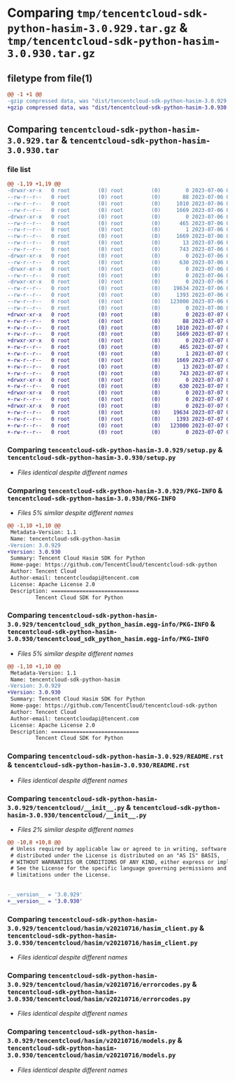 # Comparing `tmp/tencentcloud-sdk-python-hasim-3.0.929.tar.gz` & `tmp/tencentcloud-sdk-python-hasim-3.0.930.tar.gz`

## filetype from file(1)

```diff
@@ -1 +1 @@
-gzip compressed data, was "dist/tencentcloud-sdk-python-hasim-3.0.929.tar", last modified: Thu Jul  6 00:27:31 2023, max compression
+gzip compressed data, was "dist/tencentcloud-sdk-python-hasim-3.0.930.tar", last modified: Fri Jul  7 00:25:11 2023, max compression
```

## Comparing `tencentcloud-sdk-python-hasim-3.0.929.tar` & `tencentcloud-sdk-python-hasim-3.0.930.tar`

### file list

```diff
@@ -1,19 +1,19 @@
-drwxr-xr-x   0 root         (0) root         (0)        0 2023-07-06 00:27:31.000000 tencentcloud-sdk-python-hasim-3.0.929/
--rw-r--r--   0 root         (0) root         (0)       88 2023-07-06 00:27:31.000000 tencentcloud-sdk-python-hasim-3.0.929/setup.cfg
--rw-r--r--   0 root         (0) root         (0)     1010 2023-07-06 00:27:31.000000 tencentcloud-sdk-python-hasim-3.0.929/setup.py
--rw-r--r--   0 root         (0) root         (0)     1669 2023-07-06 00:27:31.000000 tencentcloud-sdk-python-hasim-3.0.929/PKG-INFO
-drwxr-xr-x   0 root         (0) root         (0)        0 2023-07-06 00:27:31.000000 tencentcloud-sdk-python-hasim-3.0.929/tencentcloud_sdk_python_hasim.egg-info/
--rw-r--r--   0 root         (0) root         (0)      465 2023-07-06 00:27:31.000000 tencentcloud-sdk-python-hasim-3.0.929/tencentcloud_sdk_python_hasim.egg-info/SOURCES.txt
--rw-r--r--   0 root         (0) root         (0)        1 2023-07-06 00:27:31.000000 tencentcloud-sdk-python-hasim-3.0.929/tencentcloud_sdk_python_hasim.egg-info/dependency_links.txt
--rw-r--r--   0 root         (0) root         (0)     1669 2023-07-06 00:27:31.000000 tencentcloud-sdk-python-hasim-3.0.929/tencentcloud_sdk_python_hasim.egg-info/PKG-INFO
--rw-r--r--   0 root         (0) root         (0)       13 2023-07-06 00:27:31.000000 tencentcloud-sdk-python-hasim-3.0.929/tencentcloud_sdk_python_hasim.egg-info/top_level.txt
--rw-r--r--   0 root         (0) root         (0)      743 2023-07-06 00:27:31.000000 tencentcloud-sdk-python-hasim-3.0.929/README.rst
-drwxr-xr-x   0 root         (0) root         (0)        0 2023-07-06 00:27:31.000000 tencentcloud-sdk-python-hasim-3.0.929/tencentcloud/
--rw-r--r--   0 root         (0) root         (0)      630 2023-07-06 00:27:31.000000 tencentcloud-sdk-python-hasim-3.0.929/tencentcloud/__init__.py
-drwxr-xr-x   0 root         (0) root         (0)        0 2023-07-06 00:27:31.000000 tencentcloud-sdk-python-hasim-3.0.929/tencentcloud/hasim/
--rw-r--r--   0 root         (0) root         (0)        0 2023-07-06 00:27:31.000000 tencentcloud-sdk-python-hasim-3.0.929/tencentcloud/hasim/__init__.py
-drwxr-xr-x   0 root         (0) root         (0)        0 2023-07-06 00:27:31.000000 tencentcloud-sdk-python-hasim-3.0.929/tencentcloud/hasim/v20210716/
--rw-r--r--   0 root         (0) root         (0)    19634 2023-07-06 00:27:31.000000 tencentcloud-sdk-python-hasim-3.0.929/tencentcloud/hasim/v20210716/hasim_client.py
--rw-r--r--   0 root         (0) root         (0)     1393 2023-07-06 00:27:31.000000 tencentcloud-sdk-python-hasim-3.0.929/tencentcloud/hasim/v20210716/errorcodes.py
--rw-r--r--   0 root         (0) root         (0)   123000 2023-07-06 00:27:31.000000 tencentcloud-sdk-python-hasim-3.0.929/tencentcloud/hasim/v20210716/models.py
--rw-r--r--   0 root         (0) root         (0)        0 2023-07-06 00:27:31.000000 tencentcloud-sdk-python-hasim-3.0.929/tencentcloud/hasim/v20210716/__init__.py
+drwxr-xr-x   0 root         (0) root         (0)        0 2023-07-07 00:25:11.000000 tencentcloud-sdk-python-hasim-3.0.930/
+-rw-r--r--   0 root         (0) root         (0)       88 2023-07-07 00:25:11.000000 tencentcloud-sdk-python-hasim-3.0.930/setup.cfg
+-rw-r--r--   0 root         (0) root         (0)     1010 2023-07-07 00:25:11.000000 tencentcloud-sdk-python-hasim-3.0.930/setup.py
+-rw-r--r--   0 root         (0) root         (0)     1669 2023-07-07 00:25:11.000000 tencentcloud-sdk-python-hasim-3.0.930/PKG-INFO
+drwxr-xr-x   0 root         (0) root         (0)        0 2023-07-07 00:25:11.000000 tencentcloud-sdk-python-hasim-3.0.930/tencentcloud_sdk_python_hasim.egg-info/
+-rw-r--r--   0 root         (0) root         (0)      465 2023-07-07 00:25:11.000000 tencentcloud-sdk-python-hasim-3.0.930/tencentcloud_sdk_python_hasim.egg-info/SOURCES.txt
+-rw-r--r--   0 root         (0) root         (0)        1 2023-07-07 00:25:11.000000 tencentcloud-sdk-python-hasim-3.0.930/tencentcloud_sdk_python_hasim.egg-info/dependency_links.txt
+-rw-r--r--   0 root         (0) root         (0)     1669 2023-07-07 00:25:11.000000 tencentcloud-sdk-python-hasim-3.0.930/tencentcloud_sdk_python_hasim.egg-info/PKG-INFO
+-rw-r--r--   0 root         (0) root         (0)       13 2023-07-07 00:25:11.000000 tencentcloud-sdk-python-hasim-3.0.930/tencentcloud_sdk_python_hasim.egg-info/top_level.txt
+-rw-r--r--   0 root         (0) root         (0)      743 2023-07-07 00:25:11.000000 tencentcloud-sdk-python-hasim-3.0.930/README.rst
+drwxr-xr-x   0 root         (0) root         (0)        0 2023-07-07 00:25:11.000000 tencentcloud-sdk-python-hasim-3.0.930/tencentcloud/
+-rw-r--r--   0 root         (0) root         (0)      630 2023-07-07 00:25:11.000000 tencentcloud-sdk-python-hasim-3.0.930/tencentcloud/__init__.py
+drwxr-xr-x   0 root         (0) root         (0)        0 2023-07-07 00:25:11.000000 tencentcloud-sdk-python-hasim-3.0.930/tencentcloud/hasim/
+-rw-r--r--   0 root         (0) root         (0)        0 2023-07-07 00:25:11.000000 tencentcloud-sdk-python-hasim-3.0.930/tencentcloud/hasim/__init__.py
+drwxr-xr-x   0 root         (0) root         (0)        0 2023-07-07 00:25:11.000000 tencentcloud-sdk-python-hasim-3.0.930/tencentcloud/hasim/v20210716/
+-rw-r--r--   0 root         (0) root         (0)    19634 2023-07-07 00:25:11.000000 tencentcloud-sdk-python-hasim-3.0.930/tencentcloud/hasim/v20210716/hasim_client.py
+-rw-r--r--   0 root         (0) root         (0)     1393 2023-07-07 00:25:11.000000 tencentcloud-sdk-python-hasim-3.0.930/tencentcloud/hasim/v20210716/errorcodes.py
+-rw-r--r--   0 root         (0) root         (0)   123000 2023-07-07 00:25:11.000000 tencentcloud-sdk-python-hasim-3.0.930/tencentcloud/hasim/v20210716/models.py
+-rw-r--r--   0 root         (0) root         (0)        0 2023-07-07 00:25:11.000000 tencentcloud-sdk-python-hasim-3.0.930/tencentcloud/hasim/v20210716/__init__.py
```

### Comparing `tencentcloud-sdk-python-hasim-3.0.929/setup.py` & `tencentcloud-sdk-python-hasim-3.0.930/setup.py`

 * *Files identical despite different names*

### Comparing `tencentcloud-sdk-python-hasim-3.0.929/PKG-INFO` & `tencentcloud-sdk-python-hasim-3.0.930/PKG-INFO`

 * *Files 5% similar despite different names*

```diff
@@ -1,10 +1,10 @@
 Metadata-Version: 1.1
 Name: tencentcloud-sdk-python-hasim
-Version: 3.0.929
+Version: 3.0.930
 Summary: Tencent Cloud Hasim SDK for Python
 Home-page: https://github.com/TencentCloud/tencentcloud-sdk-python
 Author: Tencent Cloud
 Author-email: tencentcloudapi@tencent.com
 License: Apache License 2.0
 Description: ============================
         Tencent Cloud SDK for Python
```

### Comparing `tencentcloud-sdk-python-hasim-3.0.929/tencentcloud_sdk_python_hasim.egg-info/PKG-INFO` & `tencentcloud-sdk-python-hasim-3.0.930/tencentcloud_sdk_python_hasim.egg-info/PKG-INFO`

 * *Files 5% similar despite different names*

```diff
@@ -1,10 +1,10 @@
 Metadata-Version: 1.1
 Name: tencentcloud-sdk-python-hasim
-Version: 3.0.929
+Version: 3.0.930
 Summary: Tencent Cloud Hasim SDK for Python
 Home-page: https://github.com/TencentCloud/tencentcloud-sdk-python
 Author: Tencent Cloud
 Author-email: tencentcloudapi@tencent.com
 License: Apache License 2.0
 Description: ============================
         Tencent Cloud SDK for Python
```

### Comparing `tencentcloud-sdk-python-hasim-3.0.929/README.rst` & `tencentcloud-sdk-python-hasim-3.0.930/README.rst`

 * *Files identical despite different names*

### Comparing `tencentcloud-sdk-python-hasim-3.0.929/tencentcloud/__init__.py` & `tencentcloud-sdk-python-hasim-3.0.930/tencentcloud/__init__.py`

 * *Files 2% similar despite different names*

```diff
@@ -10,8 +10,8 @@
 # Unless required by applicable law or agreed to in writing, software
 # distributed under the License is distributed on an "AS IS" BASIS,
 # WITHOUT WARRANTIES OR CONDITIONS OF ANY KIND, either express or implied.
 # See the License for the specific language governing permissions and
 # limitations under the License.
 
 
-__version__ = '3.0.929'
+__version__ = '3.0.930'
```

### Comparing `tencentcloud-sdk-python-hasim-3.0.929/tencentcloud/hasim/v20210716/hasim_client.py` & `tencentcloud-sdk-python-hasim-3.0.930/tencentcloud/hasim/v20210716/hasim_client.py`

 * *Files identical despite different names*

### Comparing `tencentcloud-sdk-python-hasim-3.0.929/tencentcloud/hasim/v20210716/errorcodes.py` & `tencentcloud-sdk-python-hasim-3.0.930/tencentcloud/hasim/v20210716/errorcodes.py`

 * *Files identical despite different names*

### Comparing `tencentcloud-sdk-python-hasim-3.0.929/tencentcloud/hasim/v20210716/models.py` & `tencentcloud-sdk-python-hasim-3.0.930/tencentcloud/hasim/v20210716/models.py`

 * *Files identical despite different names*

